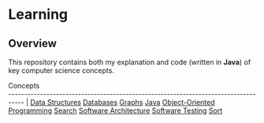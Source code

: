 # Learning

## Overview
This repository contains both my explanation and code (written in **Java**) of key computer science concepts.

Concepts                                                          
----------------------------------------------------------------------------------- |
[Data Structures](https://github.com/shumarb/learning/tree/main/data-structures)
[Databases](https://github.com/shumarb/learning/tree/main/databases)
[Graphs](https://github.com/shumarb/learning/tree/main/graphs)
[Java](https://github.com/shumarb/learning/tree/main/java)
[Object-Oriented Programming](https://github.com/shumarb/learning/tree/main/object-oriented-programming)
[Search](https://github.com/shumarb/learning/tree/main/search)
[Software Architecture](https://github.com/shumarb/learning/tree/main/software-architecture)
[Software Testing](https://github.com/shumarb/learning/tree/main/software-testing)
[Sort](https://github.com/shumarb/learning/tree/main/sort)
